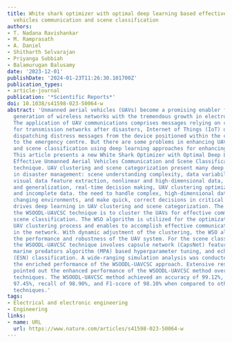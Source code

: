 ```yaml
---
title: White shark optimizer with optimal deep learning based effective unmanned aerial
  vehicles communication and scene classification
authors:
- T. Nadana Ravishankar
- M. Ramprasath
- A. Daniel
- Shitharth Selvarajan
- Priyanga Subbiah
- Balamurugan Balusamy
date: '2023-12-01'
publishDate: '2024-01-23T11:26:30.101700Z'
publication_types:
- article-journal
publication: '*Scientific Reports*'
doi: 10.1038/s41598-023-50064-w
abstract: 'Unmanned aerial vehicles (UAVs) become a promising enabler for the next
  generation of wireless networks with the tremendous growth in electronics and communications.
  The application of UAV communications comprises messages relying on coverage extension
  for transmission networks after disasters, Internet of Things (IoT) devices, and
  dispatching distress messages from the device positioned within the coverage hole
  to the emergency centre. But there are some problems in enhancing UAV clustering
  and scene classification using deep learning approaches for enhancing performance.
  This article presents a new White Shark Optimizer with Optimal Deep Learning based
  Effective Unmanned Aerial Vehicles Communication and Scene Classification (WSOODL-UAVCSC)
  technique. UAV clustering and scene categorization present many deep learning challenges
  in disaster management: scene understanding complexity, data variability and abundance,
  visual data feature extraction, nonlinear and high-dimensional data, adaptability
  and generalization, real-time decision making, UAV clustering optimization, sparse
  and incomplete data. the need to handle complex, high-dimensional data, adapt to
  changing environments, and make quick, correct decisions in critical situations
  drives deep learning in UAV clustering and scene categorization. The purpose of
  the WSOODL-UAVCSC technique is to cluster the UAVs for effective communication and
  scene classification. The WSO algorithm is utilized for the optimization of the
  UAV clustering process and enables to accomplish effective communication and interaction
  in the network. With dynamic adjustment of the clustering, the WSO algorithm improves
  the performance and robustness of the UAV system. For the scene classification process,
  the WSOODL-UAVCSC technique involves capsule network (CapsNet) feature extraction,
  marine predators algorithm (MPA) based hyperparameter tuning, and echo state network
  (ESN) classification. A wide-ranging simulation analysis was conducted to validate
  the enriched performance of the WSOODL-UAVCSC approach. Extensive result analysis
  pointed out the enhanced performance of the WSOODL-UAVCSC method over other existing
  techniques. The WSOODL-UAVCSC method achieved an accuracy of 99.12%, precision of
  97.45%, recall of 98.90%, and F1-score of 98.10% when compared to other existing
  techniques.'
tags:
- Electrical and electronic engineering
- Engineering
links:
- name: URL
  url: https://www.nature.com/articles/s41598-023-50064-w
---
```

